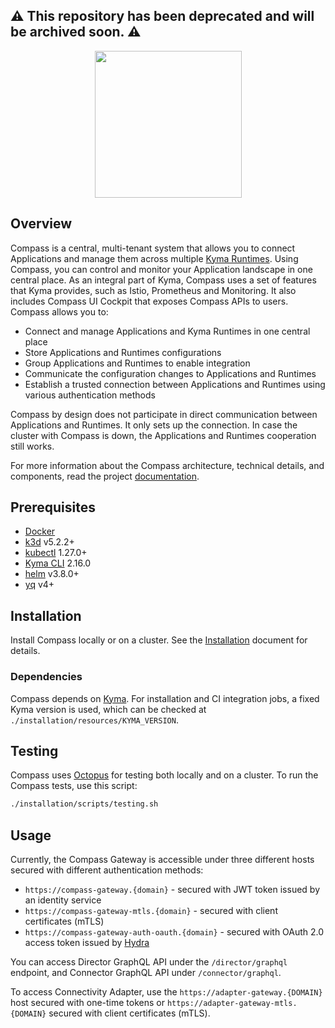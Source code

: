 ## :warning: This repository has been deprecated and will be archived soon. :warning:


<p align="center">
 <img src="https://raw.githubusercontent.com/kyma-incubator/compass/main/logo.png" width="235">
</p>

## Overview

Compass is a central, multi-tenant system that allows you to connect Applications and manage them across multiple [Kyma Runtimes](./docs/compass/02-01-components.md#kyma-runtime). Using Compass, you can control and monitor your Application landscape in one central place. As an integral part of Kyma, Compass uses a set of features that Kyma provides, such as Istio, Prometheus and Monitoring. It also includes Compass UI Cockpit that exposes Compass APIs to users.
Compass allows you to:
- Connect and manage Applications and Kyma Runtimes in one central place
- Store Applications and Runtimes configurations
- Group Applications and Runtimes to enable integration
- Communicate the configuration changes to Applications and Runtimes
- Establish a trusted connection between Applications and Runtimes using various authentication methods

Compass by design does not participate in direct communication between Applications and Runtimes. It only sets up the connection. In case the cluster with Compass is down, the Applications and Runtimes cooperation still works.

For more information about the Compass architecture, technical details, and components, read the project [documentation](./docs).

## Prerequisites

- [Docker](https://www.docker.com/get-started)
- [k3d](https://github.com/k3d-io/k3d) v5.2.2+
- [kubectl](https://kubernetes.io/docs/tasks/tools/install-kubectl/) 1.27.0+
- [Kyma CLI](https://github.com/kyma-project/cli) 2.16.0
- [helm](https://github.com/helm/helm) v3.8.0+
- [yq](https://github.com/mikefarah/yq) v4+

## Installation

Install Compass locally or on a cluster. See the [Installation](https://github.com/kyma-incubator/compass/blob/main/docs/compass/04-01-installation.md) document for details.

### Dependencies

Compass depends on [Kyma](https://github.com/kyma-project/kyma).
For installation and CI integration jobs, a fixed Kyma version is used, which can be checked at `./installation/resources/KYMA_VERSION`.

## Testing

Compass uses [Octopus](https://github.com/kyma-incubator/octopus/blob/master/README.md) for testing both locally and on a cluster. To run the Compass tests, use this script:

```bash
./installation/scripts/testing.sh
```

## Usage

Currently, the Compass Gateway is accessible under three different hosts secured with different authentication methods:

- `https://compass-gateway.{domain}` - secured with JWT token issued by an identity service
- `https://compass-gateway-mtls.{domain}` - secured with client certificates (mTLS)
- `https://compass-gateway-auth-oauth.{domain}` - secured with OAuth 2.0 access token issued by [Hydra](https://kyma-project.io/docs/components/security/#details-o-auth2-and-open-id-connect-server)

You can access Director GraphQL API under the `/director/graphql` endpoint, and Connector GraphQL API under `/connector/graphql`.

To access Connectivity Adapter, use the `https://adapter-gateway.{DOMAIN}` host secured with one-time tokens or `https://adapter-gateway-mtls.{DOMAIN}` secured with client certificates (mTLS).

